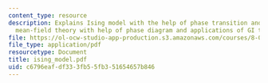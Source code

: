 ```yaml
---
content_type: resource
description: Explains Ising model with the help of phase transition and GI theory,
  mean-field theory with help of phase diagram and applications of GI theory.
file: https://ol-ocw-studio-app-production.s3.amazonaws.com/courses/8-08-statistical-physics-ii-spring-2005/c6796eafdf333fb55fb351654657b846_ising_model.pdf
file_type: application/pdf
resourcetype: Document
title: ising_model.pdf
uid: c6796eaf-df33-3fb5-5fb3-51654657b846
---
```

